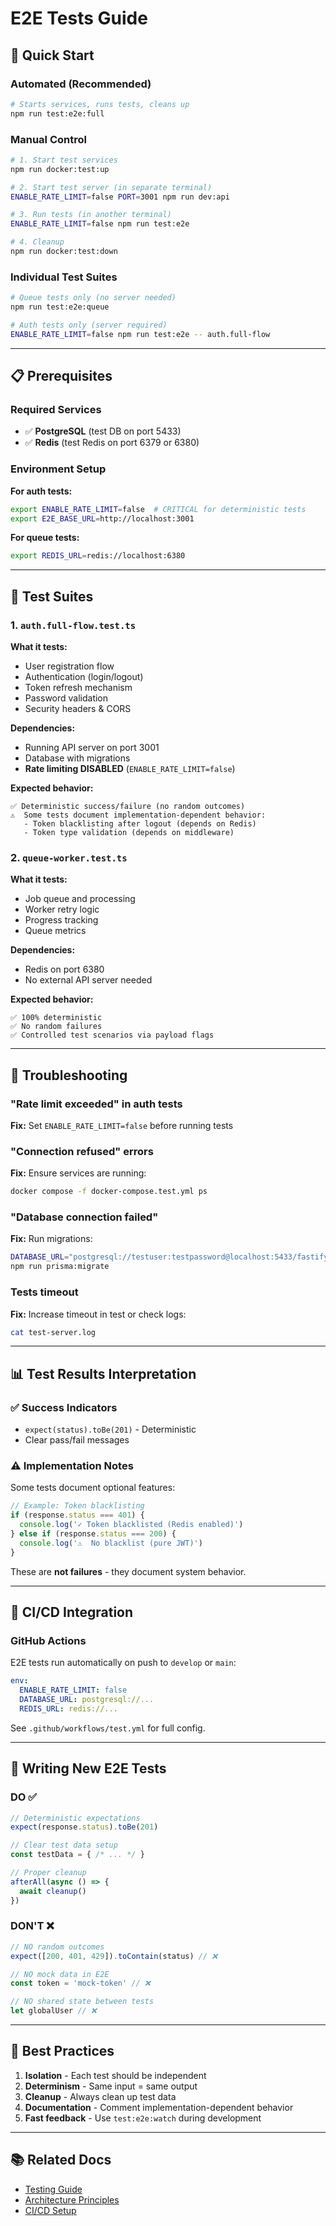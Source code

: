 # E2E Tests Guide

## 🚀 Quick Start

### Automated (Recommended)
```bash
# Starts services, runs tests, cleans up
npm run test:e2e:full
```

### Manual Control
```bash
# 1. Start test services
npm run docker:test:up

# 2. Start test server (in separate terminal)
ENABLE_RATE_LIMIT=false PORT=3001 npm run dev:api

# 3. Run tests (in another terminal)
ENABLE_RATE_LIMIT=false npm run test:e2e

# 4. Cleanup
npm run docker:test:down
```

### Individual Test Suites
```bash
# Queue tests only (no server needed)
npm run test:e2e:queue

# Auth tests only (server required)
ENABLE_RATE_LIMIT=false npm run test:e2e -- auth.full-flow
```

---

## 📋 Prerequisites

### Required Services
- ✅ **PostgreSQL** (test DB on port 5433)
- ✅ **Redis** (test Redis on port 6379 or 6380)

### Environment Setup

**For auth tests:**
```bash
export ENABLE_RATE_LIMIT=false  # CRITICAL for deterministic tests
export E2E_BASE_URL=http://localhost:3001
```

**For queue tests:**
```bash
export REDIS_URL=redis://localhost:6380
```

---

## 🧪 Test Suites

### 1. `auth.full-flow.test.ts`

**What it tests:**
- User registration flow
- Authentication (login/logout)
- Token refresh mechanism
- Password validation
- Security headers & CORS

**Dependencies:**
- Running API server on port 3001
- Database with migrations
- **Rate limiting DISABLED** (`ENABLE_RATE_LIMIT=false`)

**Expected behavior:**
```
✅ Deterministic success/failure (no random outcomes)
⚠️  Some tests document implementation-dependent behavior:
   - Token blacklisting after logout (depends on Redis)
   - Token type validation (depends on middleware)
```

### 2. `queue-worker.test.ts`

**What it tests:**
- Job queue and processing
- Worker retry logic
- Progress tracking
- Queue metrics

**Dependencies:**
- Redis on port 6380
- No external API server needed

**Expected behavior:**
```
✅ 100% deterministic
✅ No random failures
✅ Controlled test scenarios via payload flags
```

---

## 🐛 Troubleshooting

### "Rate limit exceeded" in auth tests
**Fix:** Set `ENABLE_RATE_LIMIT=false` before running tests

### "Connection refused" errors
**Fix:** Ensure services are running:
```bash
docker compose -f docker-compose.test.yml ps
```

### "Database connection failed"
**Fix:** Run migrations:
```bash
DATABASE_URL="postgresql://testuser:testpassword@localhost:5433/fastify_test" \
npm run prisma:migrate
```

### Tests timeout
**Fix:** Increase timeout in test or check logs:
```bash
cat test-server.log
```

---

## 📊 Test Results Interpretation

### ✅ Success Indicators
- `expect(status).toBe(201)` - Deterministic
- Clear pass/fail messages

### ⚠️ Implementation Notes
Some tests document optional features:

```typescript
// Example: Token blacklisting
if (response.status === 401) {
  console.log('✓ Token blacklisted (Redis enabled)')
} else if (response.status === 200) {
  console.log('⚠️  No blacklist (pure JWT)')
}
```

These are **not failures** - they document system behavior.

---

## 🔧 CI/CD Integration

### GitHub Actions
E2E tests run automatically on push to `develop` or `main`:

```yaml
env:
  ENABLE_RATE_LIMIT: false
  DATABASE_URL: postgresql://...
  REDIS_URL: redis://...
```

See `.github/workflows/test.yml` for full config.

---

## 📝 Writing New E2E Tests

### DO ✅
```typescript
// Deterministic expectations
expect(response.status).toBe(201)

// Clear test data setup
const testData = { /* ... */ }

// Proper cleanup
afterAll(async () => {
  await cleanup()
})
```

### DON'T ❌
```typescript
// NO random outcomes
expect([200, 401, 429]).toContain(status) // ❌

// NO mock data in E2E
const token = 'mock-token' // ❌

// NO shared state between tests
let globalUser // ❌
```

---

## 🎯 Best Practices

1. **Isolation** - Each test should be independent
2. **Determinism** - Same input = same output
3. **Cleanup** - Always clean up test data
4. **Documentation** - Comment implementation-dependent behavior
5. **Fast feedback** - Use `test:e2e:watch` during development

---

## 📚 Related Docs

- [Testing Guide](./docs/TESTING.md)
- [Architecture Principles](./docs/ARCHITECTURE_PRINCIPLES.md)
- [CI/CD Setup](./docs/DEPLOYMENT.md)

